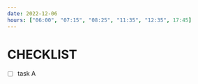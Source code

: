 ```yaml
---
date: 2022-12-06
hours: ["06:00", "07:15", "08:25", "11:35", "12:35", 17:45]
---
```


# CHECKLIST

- [ ] task A
